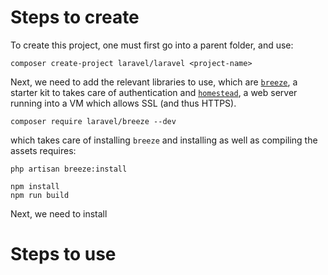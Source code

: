 # Steps to create

To create this project, one must first go into a parent folder, and use: 

``` shell
composer create-project laravel/laravel <project-name>
```

Next, we need to add the relevant libraries to use, which are
[`breeze`](https://laravel.com/docs/9.x/starter-kits), a starter kit to takes
care of authentication and
[`homestead`](https://laravel.com/docs/9.x/homestead), a web server running into
a VM which allows SSL (and thus HTTPS).

``` shell
composer require laravel/breeze --dev
```
which takes care of installing `breeze` and installing as well as compiling the
assets requires: 

``` shell
php artisan breeze:install
 
npm install
npm run build
```

Next, we need to install 

# Steps to use


